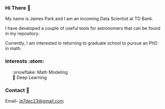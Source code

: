 ### Hi There 👋
My name is James Park and I am an incoming Data Scientist at TD Bank. 

I have developed a couple of useful tools for astronomers that can be found in my repository.

Currently, I am interested in returning to graduate school to pursue an PhD in math. 

### Interests :atom:
<ol> 
    :snowflake: Math Modeling
    <br>
    🌱 Deep Learning
    <br>
</ol>

### Contact :bookmark_tabs: 
Email- jp7dec23@gmail.com
